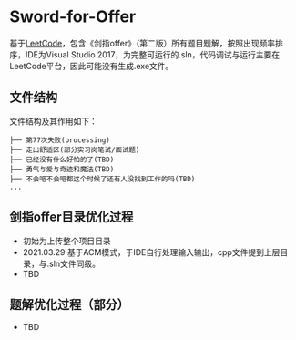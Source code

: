 # Sword-for-Offer
基于[LeetCode](https://leetcode-cn.com/problemset/lcof/)，包含《剑指offer》（第二版）所有题目题解，按照出现频率排序，IDE为Visual Studio 2017，为完整可运行的.sln，代码调试与运行主要在LeetCode平台，因此可能没有生成.exe文件。

## 文件结构

文件结构及其作用如下：

```
├── 第77次失败(processing)
├── 走出舒适区(部分实习岗笔试/面试题)
├── 已经没有什么好怕的了(TBD)
├── 勇气与爱与奇迹和魔法(TBD)
├── 不会吧不会吧都这个时候了还有人没找到工作的吗(TBD)
...
```
## 剑指offer目录优化过程
- 初始为上传整个项目目录
- 2021.03.29  基于ACM模式，于IDE自行处理输入输出，cpp文件提到上层目录，与.sln文件同级。
- TBD


## 题解优化过程（部分）
- TBD
